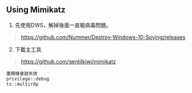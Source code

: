 Using Mimikatz
----
1. 先使用DWS，解掉後面一直報病毒問題。　　
> https://github.com/Nummer/Destroy-Windows-10-Spying/releases
2. 下載主工具　　
> https://github.com/gentilkiwi/mimikatz  
```
重開機會就失效 
privilege::debug     
ts::multirdp
```
